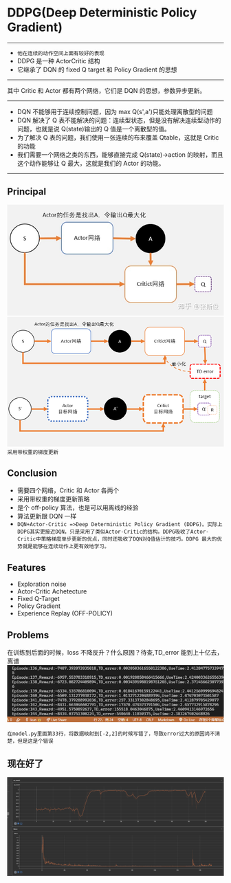 # DDPG(Deep Deterministic Policy Gradient)

---

- `他在连续的动作空间上面有较好的表现`
- DDPG 是一种 ActorCritic 结构
- 它继承了 DQN 的 fixed Q target 和 Policy Gradient 的思想

---

其中 Critic 和 Actor 都有两个网络，它们是 DQN 的思想，参数异步更新。<br>

---

- DQN 不能够用于连续控制问题，因为 max Q(s',a')只能处理离散型的问题
- DQN 解决了 Q 表不能解决的问题：连续型状态，但是没有解决连续型动作的问题，也就是说 Q(state)输出的 Q 值是一个离散型的值。
- 为了解决 Q 表的问题，我们使用一张连续的布来覆盖 Qtable，这就是 Critic 的功能
- 我们需要一个网络之类的东西，能够直接完成 Q(state)->action 的映射，而且这个动作能够让 Q 最大，这就是我们的 Actor 的功能。

---

## Principal

![](./ActorCritic.jpg)<br>
![](principle.png)<br>
`采用带权重的梯度更新`

## Conclusion

- 需要四个网络，Critic 和 Actor 各两个
- 采用带权重的梯度更新策略
- 是个 off-policy 算法，也是可以用离线的经验
- 算法更新跟 DQN 一样
- `DQN+Actor-Critic =>Deep Deterministic Policy Gradient (DDPG)。实际上DDPG其实更接近DQN，只是采用了类似Actor-Critic的结构。DDPG吸收了Actor-Critic中策略梯度单步更新的优点，同时还吸收了DQN对Q值估计的技巧。DDPG 最大的优势就是能够在连续动作上更有效地学习。`

## Features

- Exploration noise
- Actor-Critic Achetecture
- Fixed Q-Target
- Policy Gradient
- Experience Replay (OFF-POLICY)

## Problems

在训练到后面的时候，loss 不降反升？什么原因？待查,TD_error 能到上十亿去，离谱
![](./loss_increased.png)

`在model.py里面第33行，将数据映射到[-2,2]的时候写错了，导致error过大的原因尚不清楚，但是这是个错误`

## 现在好了

![](./loss_graph.png)
